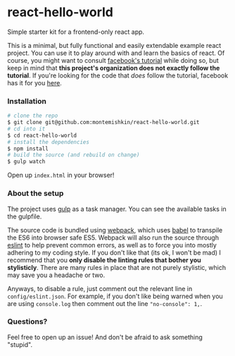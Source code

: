 # react-hello-world

Simple starter kit for a frontend-only react app.

This is a minimal, but fully functional and easily extendable example react project.  You can use it to play around with and learn the basics of react.  Of course, you might want to consult [facebook's tutorial](https://facebook.github.io/react/docs/tutorial.html#your-first-component) while doing so, but keep in mind that **this project's organization does not exactly follow the tutorial**.  If you're looking for the code that *does* follow the tutorial, facebook has it for you [here](https://github.com/reactjs/react-tutorial).

### Installation

```sh
# clone the repo
$ git clone git@github.com:montemishkin/react-hello-world.git
# cd into it
$ cd react-hello-world
# install the dependencies
$ npm install
# build the source (and rebuild on change)
$ gulp watch
```

Open up `index.html` in your browser!


### About the setup

The project uses [gulp](https://github.com/gulpjs/gulp) as a task manager.  You can see the available tasks in the gulpfile.

The source code is bundled using [webpack](https://github.com/petehunt/webpack-howto), which uses [babel](http://babeljs.io/) to transpile the ES6 into browser safe ES5.  Webpack will also run the source through [eslint](http://eslint.org/) to help prevent common errors, as well as to force you into mostly adhering to my coding style.  If you don't like that (its ok, I won't be mad) I recommend that you **only disable the linting rules that bother you stylisticly**.  There are many rules in place that are not purely stylistic, which may save you a headache or two.  

Anyways, to disable a rule, just comment out the relevant line in `config/eslint.json`.  For example, if you don't like being warned when you are using `console.log` then comment out the line `"no-console": 1,`.


### Questions?

Feel free to open up an issue!  And don't be afraid to ask something "stupid".
